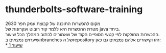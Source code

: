 # thunderbolts-software-training

מקום להכשרות התוכנה של קבוצת עמק חפר 2630  
מטרת ההכשרות היא ללמד קוד רובוט ועקרונות של java ביחד.  
ההכשרות מחולקות לפי קטעי הסופיים הקוד של שאמורים לכתוב המהלך הכל  שיעור.  
השיערוים נמצאים בbranches של הrepository הזו וקישורים אלהם נמצאים  גם כאן:  
*[ שיעור 1
](url)

